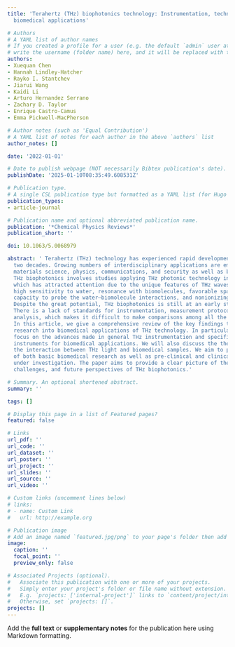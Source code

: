 ```yaml
---
title: 'Terahertz (THz) biophotonics technology: Instrumentation, techniques, and
  biomedical applications'

# Authors
# A YAML list of author names
# If you created a profile for a user (e.g. the default `admin` user at `content/authors/admin/`), 
# write the username (folder name) here, and it will be replaced with their full name and linked to their profile.
authors:
- Xuequan Chen
- Hannah Lindley-Hatcher
- Rayko I. Stantchev
- Jiarui Wang
- Kaidi Li
- Arturo Hernandez Serrano
- Zachary D. Taylor
- Enrique Castro-Camus
- Emma Pickwell-MacPherson

# Author notes (such as 'Equal Contribution')
# A YAML list of notes for each author in the above `authors` list
author_notes: []

date: '2022-01-01'

# Date to publish webpage (NOT necessarily Bibtex publication's date).
publishDate: '2025-01-10T08:35:49.608531Z'

# Publication type.
# A single CSL publication type but formatted as a YAML list (for Hugo requirements).
publication_types:
- article-journal

# Publication name and optional abbreviated publication name.
publication: '*Chemical Physics Reviews*'
publication_short: ''

doi: 10.1063/5.0068979

abstract: ' Terahertz (THz) technology has experienced rapid development in the past
  two decades. Growing numbers of interdisciplinary applications are emerging, including
  materials science, physics, communications, and security as well as biomedicine.
  THz biophotonics involves studies applying THz photonic technology in biomedicine,
  which has attracted attention due to the unique features of THz waves, such as the
  high sensitivity to water, resonance with biomolecules, favorable spatial resolution,
  capacity to probe the water–biomolecule interactions, and nonionizing photon energy.
  Despite the great potential, THz biophotonics is still at an early stage of development.
  There is a lack of standards for instrumentation, measurement protocols, and data
  analysis, which makes it difficult to make comparisons among all the work published.
  In this article, we give a comprehensive review of the key findings that have underpinned
  research into biomedical applications of THz technology. In particular, we will
  focus on the advances made in general THz instrumentation and specific THz-based
  instruments for biomedical applications. We will also discuss the theories describing
  the interaction between THz light and biomedical samples. We aim to provide an overview
  of both basic biomedical research as well as pre-clinical and clinical applications
  under investigation. The paper aims to provide a clear picture of the achievements,
  challenges, and future perspectives of THz biophotonics.'

# Summary. An optional shortened abstract.
summary: ''

tags: []

# Display this page in a list of Featured pages?
featured: false

# Links
url_pdf: ''
url_code: ''
url_dataset: ''
url_poster: ''
url_project: ''
url_slides: ''
url_source: ''
url_video: ''

# Custom links (uncomment lines below)
# links:
# - name: Custom Link
#   url: http://example.org

# Publication image
# Add an image named `featured.jpg/png` to your page's folder then add a caption below.
image:
  caption: ''
  focal_point: ''
  preview_only: false

# Associated Projects (optional).
#   Associate this publication with one or more of your projects.
#   Simply enter your project's folder or file name without extension.
#   E.g. `projects: ['internal-project']` links to `content/project/internal-project/index.md`.
#   Otherwise, set `projects: []`.
projects: []
---
```


Add the **full text** or **supplementary notes** for the publication here using Markdown formatting.
